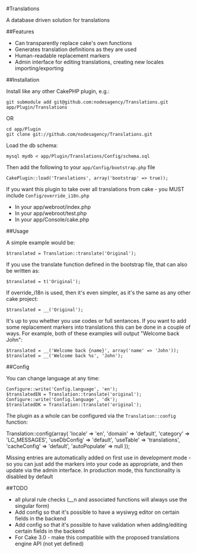 #Translations

A database driven solution for translations

##Features

 * Can transparently replace cake's own functions
 * Generates translation definitions as they are used
 * Human-readable replacement markers
 * Admin interface for editing translations, creating new locales importing/exporting

##Installation

Install like any other CakePHP plugin, e.g.:

    git submodule add git@github.com:nodesagency/Translations.git app/Plugin/Translations

OR

    cd app/Plugin
    git clone git://github.com/nodesagency/Translations.git

Load the db schema:

	mysql mydb < app/Plugin/Translations/Config/schema.sql

Then add the following to your `app/Config/bootstrap.php` file

	CakePlugin::load('Translations', array('bootstrap' => true));

If you want this plugin to take over all translations from cake - you MUST include `Config/override_i18n.php`

 * 	In your app/webroot/index.php
 * 	In your app/webroot/test.php
 * 	In your app/Console/cake.php

##Usage

A simple example would be:

	$translated = Translation::translate('Original');

If you use the translate function defined in the bootstrap file, that can also be written as:

    $translated = t('Original');

If override_i18n is used, then it's even simpler, as it's the same as any other cake project:

    $translated = __('Original');

It's up to you whether you use codes or full sentances. If you want to add some replacement markers into translations
this can be done in a couple of ways. For example, both of these examples will output "Welcome back John":

    $translated = __('Welcome back {name}', array('name' => 'John'));
    $translated = __('Welcome back %s', 'John');

##Config

You can change language at any time:

	Configure::write('Config.language', 'en');
	$translatedEN = Translation::translate('original');
	Configure::write('Config.language', 'dk');
	$translatedDK = Translation::translate('original');

The plugin as a whole can be configured via the `Translation::config` function:

   Translation::config(array(
		'locale' => 'en',
		'domain' => 'default',
		'category' => 'LC_MESSAGES',
		'useDbConfig' => 'default',
		'useTable' => 'translations',
		'cacheConfig' => 'default',
		'autoPopulate' => null
   ));

Missing entries are automatically added on first use in development mode - so you can just add the markers
into your code as appropriate, and then update via the admin interface. In production mode, this functionality
is disabled by default

##TODO

 * all plural rule checks (__n and associated functions will always use the singular form)
 * Add config so that it's possible to have a wysiwyg editor on certain fields in the backend
 * Add config so that it's possible to have validation when adding/editing certain fields in the backend
 * For Cake 3.0 - make this compatible with the proposed translations engine API (not yet defined)
